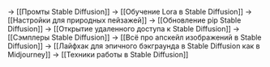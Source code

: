 -> [[Промты Stable Diffusion]]
-> [[Обучение Lora в Stable Diffusion]]
-> [[Настройки для природных пейзажей]]
-> [[Обновление pip Stable Diffusion]]
-> [[Открытие удаленного доступа к Stable Diffusion]]
-> [[Сэмплеры Stable Diffusion]]
-> [[Всё про апскейл изображений в Stable Diffusion]]
-> [[Лайфхак для эпичного бэкграунда в Stable Diffusion как в Midjourney]]
-> [[Техники работы в Stable Diffusion]]
